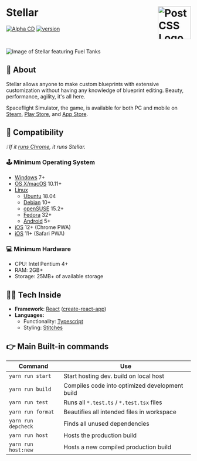 # Stellar [<img src="https://user-images.githubusercontent.com/43380238/148424581-843be3a2-10a4-4503-a2d4-099a987c5ff4.png" alt="PostCSS Logo" width="90" height="90" align="right">](https://github.com/tresabhi/stellar)

[![Alpha CD](https://github.com/tresabhi/stellar/actions/workflows/alpha-cd.yml/badge.svg)](https://github.com/tresabhi/stellar/actions/workflows/alpha-cd.yml)
[![version](https://img.shields.io/github/package-json/v/tresabhi/stellar)](https://github.com/tresabhi/stellar/blob/main/package.json)

<br>

![Image of Stellar featuring Fuel Tanks](https://i.imgur.com/vGGJ0AU.png)

## 🤔 About

Stellar allows anyone to make custom blueprints with extensive customization without having any knowledge of blueprint editing. Beauty, performance, agility, it's all here.

Spaceflight Simulator, the game, is available for both PC and mobile on [Steam](https://store.steampowered.com/app/1718870/), [Play Store](https://play.google.com/store/apps/details?id=com.StefMorojna.SpaceflightSimulator), and [App Store](https://apps.apple.com/us/app/id1308057272).

## 🔌 Compatibility

_❕ If it [runs Chrome](https://support.google.com/chrome/a/answer/7100626), it runs Stellar._

### 🕹️ Minimum Operating System

- [Windows](https://www.microsoft.com/windows) 7+
- [OS X/macOS](https://www.apple.com/macos/) 10.11+
- [Linux](https://www.linux.org/)
  - [Ubuntu](https://ubuntu.com/) 18.04
  - [Debian](https://www.debian.org/) 10+
  - [openSUSE](https://www.opensuse.org/) 15.2+
  - [Fedora](https://getfedora.org/) 32+
  - [Android](https://www.android.com/) 5+
- [iOS](https://www.apple.com/ios/) 12+ (Chrome PWA)
- [iOS](https://www.apple.com/ios/) 11+ (Safari PWA)

### 💻 Minimum Hardware

- CPU: Intel Pentium 4+
- RAM: 2GB+
- Storage: 25MB+ of available storage

## 👨‍💻 Tech Inside

- **Framework**: [React](https://reactjs.org/) ([create-react-app](https://create-react-app.dev/))
- **Languages:**
  - Functionality: [Typescript](https://www.typescriptlang.org/)
  - Styling: [Stitches](https://stitches.dev/)

## 👉 Main Built-in commands

| Command             | Use                                            |
| ------------------- | ---------------------------------------------- |
| `yarn run start`    | Start hosting dev. build on local host         |
| `yarn run build`    | Compiles code into optimized development build |
| `yarn run test`     | Runs all `*.test.ts` / `*.test.tsx` files      |
| `yarn run format`   | Beautifies all intended files in workspace     |
| `yarn run depcheck` | Finds all unused dependencies                  |
| `yarn run host`     | Hosts the production build                     |
| `yarn run host:new` | Hosts a new compiled production build          |
